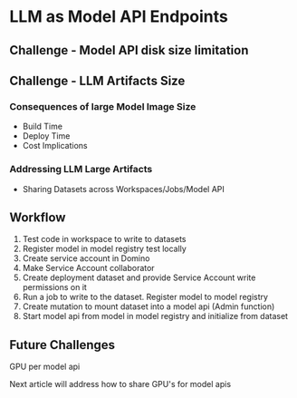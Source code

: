 # LLM as Model API Endpoints

## Challenge - Model API disk size limitation

## Challenge - LLM Artifacts Size

### Consequences of large Model Image Size
 - Build Time
 - Deploy Time
 - Cost Implications 

### Addressing LLM Large Artifacts
- Sharing Datasets across Workspaces/Jobs/Model API

## Workflow

1. Test code in workspace to write to datasets
2. Register model in model registry test locally
3. Create service account in Domino
4. Make Service Account collaborator
5. Create deployment dataset and provide Service Account write permissions on it
6. Run a job to write to the dataset. Register model to model registry
7. Create mutation to mount dataset into a model api (Admin function)
8. Start model api from model in model registry and initialize from dataset

## Future Challenges

GPU per model api

Next article will address how to share GPU's for model apis